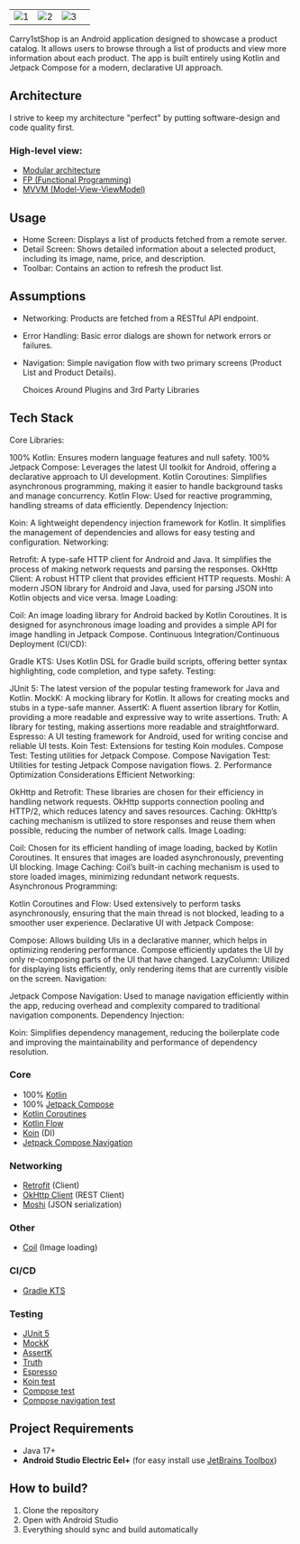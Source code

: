 |          |             |                |       |
| :---:    |    :----:   |          :---: | :---: |
| ![1](https://drive.google.com/uc?export=view&id=1Kq7lIlKh1Cmk7BYkme-6ONPoNYEJ4dQV) | ![2](https://drive.google.com/uc?export=view&id=1pVg36wDbxwvRn1E5gKFo0BS9ss1H7-2W) | ![3](https://drive.google.com/uc?export=view&id=1iyT0g6DUtdYBYbY9PheO2tGK-HWUChyn) |



Carry1stShop is an Android application designed to showcase a product catalog. It allows users to browse through a list of products and view more information about each product. The app is built entirely using Kotlin and Jetpack Compose for a modern, declarative UI approach.

## Architecture
I strive to keep my architecture "perfect" by putting software-design and code quality first. 

### High-level view:

- [Modular architecture](https://android-developers.googleblog.com/2022/09/announcing-new-guide-to-android-app-modularization.html)
- [FP (Functional Programming)](https://www.toptal.com/android/functional-reactive-programming-part-1)
- [MVVM (Model-View-ViewModel)](https://www.techtarget.com/whatis/definition/Model-View-ViewModel#:~:text=Model%2DView%2DViewModel%20(MVVM)%20is%20a%20software%20design,Ken%20Cooper%20and%20John%20Gossman.)

## Usage
- Home Screen: Displays a list of products fetched from a remote server.
- Detail Screen: Shows detailed information about a selected product, including its image, name, price, and description.
- Toolbar: Contains an action to refresh the product list.

## Assumptions
- Networking: Products are fetched from a RESTful API endpoint.
- Error Handling: Basic error dialogs are shown for network errors or failures.
- Navigation: Simple navigation flow with two primary screens (Product List and Product Details).

  Choices Around Plugins and 3rd Party Libraries
## Tech Stack


Core Libraries:

100% Kotlin: Ensures modern language features and null safety.
100% Jetpack Compose: Leverages the latest UI toolkit for Android, offering a declarative approach to UI development.
Kotlin Coroutines: Simplifies asynchronous programming, making it easier to handle background tasks and manage concurrency.
Kotlin Flow: Used for reactive programming, handling streams of data efficiently.
Dependency Injection:

Koin: A lightweight dependency injection framework for Kotlin. It simplifies the management of dependencies and allows for easy testing and configuration.
Networking:

Retrofit: A type-safe HTTP client for Android and Java. It simplifies the process of making network requests and parsing the responses.
OkHttp Client: A robust HTTP client that provides efficient HTTP requests.
Moshi: A modern JSON library for Android and Java, used for parsing JSON into Kotlin objects and vice versa.
Image Loading:

Coil: An image loading library for Android backed by Kotlin Coroutines. It is designed for asynchronous image loading and provides a simple API for image handling in Jetpack Compose.
Continuous Integration/Continuous Deployment (CI/CD):

Gradle KTS: Uses Kotlin DSL for Gradle build scripts, offering better syntax highlighting, code completion, and type safety.
Testing:

JUnit 5: The latest version of the popular testing framework for Java and Kotlin.
MockK: A mocking library for Kotlin. It allows for creating mocks and stubs in a type-safe manner.
AssertK: A fluent assertion library for Kotlin, providing a more readable and expressive way to write assertions.
Truth: A library for testing, making assertions more readable and straightforward.
Espresso: A UI testing framework for Android, used for writing concise and reliable UI tests.
Koin Test: Extensions for testing Koin modules.
Compose Test: Testing utilities for Jetpack Compose.
Compose Navigation Test: Utilities for testing Jetpack Compose navigation flows.
2. Performance Optimization Considerations
Efficient Networking:

OkHttp and Retrofit: These libraries are chosen for their efficiency in handling network requests. OkHttp supports connection pooling and HTTP/2, which reduces latency and saves resources.
Caching: OkHttp’s caching mechanism is utilized to store responses and reuse them when possible, reducing the number of network calls.
Image Loading:

Coil: Chosen for its efficient handling of image loading, backed by Kotlin Coroutines. It ensures that images are loaded asynchronously, preventing UI blocking.
Image Caching: Coil’s built-in caching mechanism is used to store loaded images, minimizing redundant network requests.
Asynchronous Programming:

Kotlin Coroutines and Flow: Used extensively to perform tasks asynchronously, ensuring that the main thread is not blocked, leading to a smoother user experience.
Declarative UI with Jetpack Compose:

Compose: Allows building UIs in a declarative manner, which helps in optimizing rendering performance. Compose efficiently updates the UI by only re-composing parts of the UI that have changed.
LazyColumn: Utilized for displaying lists efficiently, only rendering items that are currently visible on the screen.
Navigation:

Jetpack Compose Navigation: Used to manage navigation efficiently within the app, reducing overhead and complexity compared to traditional navigation components.
Dependency Injection:

Koin: Simplifies dependency management, reducing the boilerplate code and improving the maintainability and performance of dependency resolution.


### Core

- 100% [Kotlin](https://kotlinlang.org/)
- 100% [Jetpack Compose](https://developer.android.com/jetpack/compose)
- [Kotlin Coroutines](https://kotlinlang.org/docs/coroutines-overview.html)
- [Kotlin Flow](https://kotlinlang.org/docs/flow.html)
- [Koin](https://insert-koin.io/) (DI)
- [Jetpack Compose Navigation](https://developer.android.com/jetpack/compose/navigation)
  

### Networking
- [Retrofit](https://ktor.io/docs/getting-started-ktor-client.html) (Client)
- [OkHttp Client](https://square.github.io/okhttp/) (REST Client)
- [Moshi](https://github.com/square/retrofit/blob/trunk/retrofit-converters/moshi/README.md) (JSON serialization)

### Other
- [Coil](https://coil-kt.github.io/coil/getting_started/) (Image loading)

### CI/CD
- [Gradle KTS](https://docs.gradle.org/current/userguide/kotlin_dsl.html)

### Testing
- [JUnit 5](https://junit.org/junit5/)
- [MockK](https://mockk.io/)
- [AssertK](https://github.com/willowtreeapps/assertk/blob/main/README.md)
- [Truth](https://truth.dev/)
- [Espresso](https://developer.android.com/training/testing/espresso)
- [Koin test](https://insert-koin.io/docs/reference/koin-test/testing/)
- [Compose test](https://developer.android.com/develop/ui/compose/testing)
- [Compose navigation test](https://developer.android.com/develop/ui/compose/navigation)


## Project Requirements
- Java 17+
- **Android Studio Electric Eel+** (for easy install
  use [JetBrains Toolbox](https://www.jetbrains.com/toolbox-app/))

## How to build?
1. Clone the repository
2. Open with Android Studio
3. Everything should sync and build automatically


